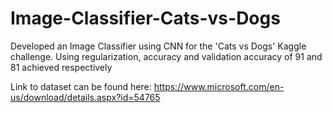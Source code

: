 # Image-Classifier-Cats-vs-Dogs
Developed an Image Classifier using CNN for the 'Cats vs Dogs' Kaggle challenge. Using regularization, accuracy and validation accuracy of  91 and 81 achieved respectively

Link to dataset can be found here:
https://www.microsoft.com/en-us/download/details.aspx?id=54765
